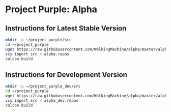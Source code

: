 # Project Purple: Alpha

## Instructions for Latest Stable Version
```bash
mkdir -p ~/project_purple/src
cd ~/project_purple
wget https://raw.githubusercontent.com/WalkingMachine/alpha/master/alpha.repos
vcs import src < alpha.repos
colcon build
```

## Instructions for Development Version
```bash
mkdir -p ~/project_purple_dev/src
cd ~/project_purple
wget https://raw.githubusercontent.com/WalkingMachine/alpha/master/alpha_dev.repos
vcs import src < alpha_dev.repos
colcon build
```
